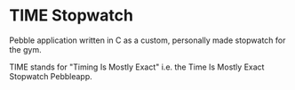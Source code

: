 TIME Stopwatch
=======

Pebble application written in C as a custom, personally made stopwatch for the gym.

TIME stands for "Timing Is Mostly Exact" i.e. the Time Is Mostly Exact Stopwatch Pebbleapp.
